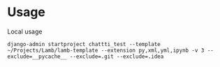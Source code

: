 # Usage

Local usage

```shell
django-admin startproject chattti_test --template ~/Projects/Lamb/lamb-template --extension py,xml,yml,ipynb -v 3 --exclude=__pycache__ --exclude=.git --exclude=.idea  
```